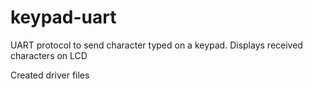 # keypad-uart
UART protocol to send character typed on a keypad. Displays received characters on LCD

Created driver files
